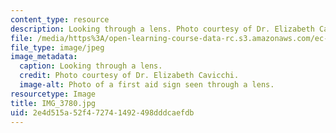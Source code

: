 ```yaml
---
content_type: resource
description: Looking through a lens. Photo courtesy of Dr. Elizabeth Cavicchi.
file: /media/https%3A/open-learning-course-data-rc.s3.amazonaws.com/ec-050-recreate-experiments-from-history-inform-the-future-from-the-past-galileo-january-iap-2010/2e4d515a52f472741492498dddcaefdb_IMG_3780.jpg
file_type: image/jpeg
image_metadata:
  caption: Looking through a lens.
  credit: Photo courtesy of Dr. Elizabeth Cavicchi.
  image-alt: Photo of a first aid sign seen through a lens.
resourcetype: Image
title: IMG_3780.jpg
uid: 2e4d515a-52f4-7274-1492-498dddcaefdb
---
```

